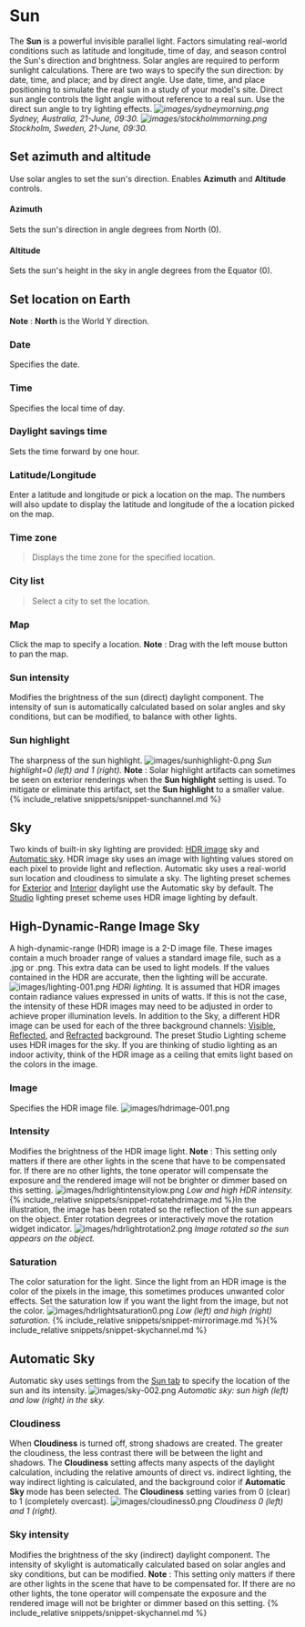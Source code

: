---
---


# Sun
The **Sun** is a powerful invisible parallel light. Factors simulating real-world conditions such as latitude and longitude, time of day, and season control the Sun's direction and brightness.
Solar angles are required to perform sunlight calculations. There are two ways to specify the sun direction: by date, time, and place; and by direct angle. Use date, time, and place positioning to simulate the real sun in a study of your model's site. Direct sun angle controls the light angle without reference to a real sun. Use the direct sun angle to try lighting effects.
 *![images/sydneymorning.png](images/sydneymorning.png)* 
*Sydney, Australia, 21-June, 09:30.*
 *![images/stockholmmorning.png](images/stockholmmorning.png)* 
*Stockholm, Sweden, 21-June, 09:30.*

## Set azimuth and altitude
Use solar angles to set the sun's direction. Enables **Azimuth** and **Altitude** controls.

#### Azimuth
Sets the sun's direction in angle degrees from North (0).

#### Altitude
Sets the sun's height in the sky in angle degrees from the Equator (0).

## Set location on Earth
 **Note** : **North** is the World Y direction.

### Date
Specifies the date.

### Time
Specifies the local time of day.

### Daylight savings time
Sets the time forward by one hour.

### Latitude/Longitude
Enter a latitude and longitude or pick a location on the map.
The numbers will also update to display the latitude and longitude of the a location picked on the map.

### Time zone

>Displays the time zone for the specified location.

### City list

>Select a city to set the location.

### Map
Click the map to specify a location.
 **Note** : Drag with the left mouse button to pan the map.

### Sun intensity
Modifies the brightness of the sun (direct) daylight component. The intensity of sun is automatically calculated based on solar angles and sky conditions, but can be modified, to balance with other lights.

### Sun highlight
The sharpness of the sun highlight.
![images/sunhighlight-0.png](images/sunhighlight-0.png)
*Sun highlight=0 (left) and 1 (right).*
 **Note** : Solar highlight artifacts can sometimes be seen on exterior renderings when the **Sun highlight** setting is used. To mitigate or eliminate this artifact, set the **Sun highlight** to a smaller value.
{% include_relative snippets/snippet-sunchannel.md %}
## Sky
Two kinds of built-in sky lighting are provided: [HDR image](lighting-advanced-tab.html#hdri) sky and [Automatic sky](#automatic-sky). HDR image sky uses an image with lighting values stored on each pixel to provide light and reflection. Automatic sky uses a real-world sun location and cloudiness to simulate a sky.
The lighting preset schemes for [Exterior](lighting-tab.html#exterior-daylight) and [Interior](lighting-tab.html#interior-daylight) daylight use the Automatic sky by default. The [Studio](lighting-tab.html#studio-lighting) lighting preset scheme uses HDR image lighting by default.

## High-Dynamic-Range Image Sky
A high-dynamic-range (HDR) image is a 2-D image file. These images contain a much broader range of values a standard image file, such as a .jpg or .png. This extra data can be used to light models. If the values contained in the HDR are accurate, then the lighting will be accurate.
![images/lighting-001.png](images/lighting-001.png)
*HDRi lighting.*
It is assumed that HDR images contain radiance values expressed in units of watts. If this is not the case, the intensity of these HDR images may need to be adjusted in order to achieve proper illumination levels.
In addition to the Sky, a different HDR image can be used for each of the three background channels: [Visible](environment-tab.html#advanced-background), [Reflected](environment-tab.html#advanced-background), and [Refracted](environment-tab.html#advanced-background) background.
The preset Studio Lighting scheme uses HDR images for the sky. If you are thinking of studio lighting as an indoor activity, think of the HDR image as a ceiling that emits light based on the colors in the image.

### Image
Specifies the HDR image file.
![images/hdrimage-001.png](images/hdrimage-001.png)

### Intensity
Modifies the brightness of the HDR image light.
 **Note** : This setting only matters if there are other lights in the scene that have to be compensated for. If there are no other lights, the tone operator will compensate the exposure and the rendered image will not be brighter or dimmer based on this setting.
![images/hdrlightintensitylow.png](images/hdrlightintensitylow.png)
*Low and high HDR intensity.*
{% include_relative snippets/snippet-rotatehdrimage.md %}In the illustration, the image has been rotated so the reflection of the sun appears on the object. Enter rotation degrees or interactively move the rotation widget indicator.
![images/hdrlightrotation2.png](images/hdrlightrotation2.png)
*Image rotated so the sun appears on the object.*

### Saturation
The color saturation for the light. Since the light from an HDR image is the color of the pixels in the image, this sometimes produces unwanted color effects. Set the saturation low if you want the light from the image, but not the color.
![images/hdrlightsaturation0.png](images/hdrlightsaturation0.png)
*Low (left) and high (right) saturation.*
{% include_relative snippets/snippet-mirrorimage.md %}{% include_relative snippets/snippet-skychannel.md %}
## Automatic Sky
Automatic sky uses settings from the [Sun tab](sun-and-sky-tabs.html) to specify the location of the sun and its intensity.
![images/sky-002.png](images/sky-002.png)
*Automatic sky: sun high (left) and low (right) in the sky.*

### Cloudiness
When **Cloudiness** is turned off, strong shadows are created. The greater the cloudiness, the less contrast there will be between the light and shadows.
The **Cloudiness** setting affects many aspects of the daylight calculation, including the relative amounts of direct vs. indirect lighting, the way indirect lighting is calculated, and the background color if **Automatic Sky** mode has been selected. The **Cloudiness** setting varies from 0 (clear) to 1 (completely overcast).
![images/cloudiness0.png](images/cloudiness0.png)
*Cloudiness 0 (left) and 1 (right).*

### Sky intensity
Modifies the brightness of the sky (indirect) daylight component. The intensity of skylight is automatically calculated based on solar angles and sky conditions, but can be modified.
 **Note** : This setting only matters if there are other lights in the scene that have to be compensated for. If there are no other lights, the tone operator will compensate the exposure and the rendered image will not be brighter or dimmer based on this setting.
{% include_relative snippets/snippet-skychannel.md %}&#160;

